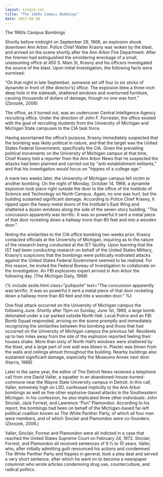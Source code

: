 ```yaml
---
layout: single-col
title: "The 1960s Campus Bombings"
date: 2017-04-28
---
```

The 1960s Campus Bombings

Shortly before midnight on September 29, 1968, an explosion shook downtown Ann Arbor. Police Chief Walter Krasny was woken by the blast, and arrived on the scene shortly after the Ann Arbor Fire Department. After the firemen had extinguished the smoldering wreckage of a small, unassuming office at 450 S. Main St, Krasny and his officers investigated the source of the blast. Upon initial investigation, the following facts were surmised:

“On that night in late September, someone set off four to six sticks of dynamite in front of [the director’s] office. The explosion blew a three-inch deep hole in the sidewalk, shattered windows and overturned furniture, causing thousands of dollars of damage, though no one was hurt.” (Zbrozek, 2006)

The office, as it turned out, was an undercover Central Intelligence Agency recruiting office. Under the direction of John F. Forrester, the office existed with the goal of recruiting students from the University of Michigan and Michigan State campuses to the CIA task force.

Having ascertained the office’s purpose, Krasny immediately suspected that the bombing was likely political in nature, and that the target was the United States Federal Government, specifically the CIA. Given the prevailing political movements on the University of Michigan campus at that time, Chief Krasny told a reporter from the Ann Arbor News that he suspected the attacks had been planned and carried out by "anti-establishment militants," and that his investigation would focus on "hippies of a college age."

A mere two weeks later, the University of Michigan campus fell victim to another bombing. On the night of Monday, October 14, 1968, a dynamite explosion took place right outside the door to the office of the Institute of Science and Technology on North Campus. Again, no one was hurt, but the building sustained significant damage. According to Police Chief Krasny, it ripped open the heavy metal doors of the Institute's East Wing and shattered a dozen windows along the side of the seven-story building. "The concussion apparently was terrific. It was so powerful it sent a metal piece of that door rocketing down a hallway more than 80 feet and into a wooden door.”

Noting the similarities to the CIA office bombing two weeks prior, Krasny contacted officials at the University of Michigan, inquiring as to the nature of the research being conducted at the IST facility. Upon learning that the IST had been conducting research on behalf of the United States Military, Krasny’s suspicions that the bombings were politically motivated attacks against the United States Federal Government seemed to be realized. For this reason, he invited the Federal Bureau of Investigation to collaborate on the investigation. An FBI explosives expert arrived in Ann Arbor the following day. (The Michigan Daily, 1968)

{% include aside.html class="pullquote" text="The concussion apparently was terrific. It was so powerful it sent a metal piece of that door rocketing down a hallway more than 80 feet and into a wooden door.” %}

One final attack occurred on the University of Michigan campus the following June. Shortly after 11pm on Sunday, June 1st, 1969, a large bomb detonated under a car parked outside North Hall. Local Police and an FBI Bomb Squad responded, arriving on the scene promptly and immediately recognizing the similarities between this bombing and those that had occurred on the University of Michigan campus the previous fall.
Residents up to two miles away from the site of the explosion reported feeling their houses shake. More than sixty of North Hall’s windows were shattered by the blast, and a large part of one wall was blown in. Plaster was blown from the walls and ceilings almost throughout the building. Nearby buildings also sustained significant damage, especially the Museums Annex next door. (Harris, 1969)

Later in the same year, the editor of The Detroit News received a telephone call from one David Valler, a squatter in an abandoned-house-turned-commune near the Wayne State University campus in Detroit. In this call, Valler, extremely high on LSD, confessed implicitly to the Ann Arbor bombings as well as five other explosive-based attacks in the Southeastern Michigan. In his confession, he also implicated three other individuals: John Sinclair, Jack Forrest, and Lawrence “Pun” Plamondon. According to his report, the bombings had been on behalf of the Michigan-based far-left political coalition known as The White Panther Party, of which all four men were members, and of which Sinclair and Plamondon were co-founders. (Zbrozek, 2006.)


Valler, Sinclair, Forrest and Plamondon were all indicted in a case that reached the United States Supreme Court on February 24, 1972. Sinclair, Forrest, and Plamondon all received sentences of 9 ½ to 10 years. Valler, who, after initially admitting guilt renounced his actions and condemned The White Panther Party and hippies in general, took a plea deal and served a very short sentence, after which he went on to become a newspaper columnist who wrote articles condemning drug use, counterculture, and radical politics.
